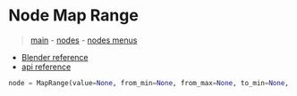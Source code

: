 # Node Map Range

> [main](../structure.md) - [nodes](nodes.md) - [nodes menus](nodes_menus.md)

- [Blender reference](https://docs.blender.org/manual/en/latest/modeling/geometry_nodes/utilities/map_range.html)
 - [api reference]({node.blender_python_ref})

```python
node = MapRange(value=None, from_min=None, from_max=None, to_min=None, to_max=None, steps=None, vector=None, clamp=True, data_type='FLOAT', interpolation_type='LINEAR')```

